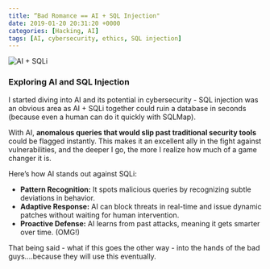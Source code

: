 ```yaml
---
title: “Bad Romance == AI + SQL Injection"
date: 2019-01-20 20:31:20 +0000
categories: [Hacking, AI]
tags: [AI, cybersecurity, ethics, SQL injection]
---
```

![AI + SQLi](https://pippavonberg.github.io/assets/images/threats-ai-stop.jpg)  

### **Exploring AI and SQL Injection**  

I started diving into AI and its potential in cybersecurity - SQL injection was an obvious area as AI + SQLi together could ruin a database in seconds (because even a human can do it quickly with SQLMap).

With AI, **anomalous queries that would slip past traditional security tools** could be flagged instantly. This makes it an excellent ally in the fight against vulnerabilities, and the deeper I go, the more I realize how much of a game changer it is.  

Here’s how AI stands out against SQLi:  
- **Pattern Recognition:** It spots malicious queries by recognizing subtle deviations in behavior.  
- **Adaptive Response:** AI can block threats in real-time and issue dynamic patches without waiting for human intervention.  
- **Proactive Defense:** AI learns from past attacks, meaning it gets smarter over time. (OMG!)

That being said - what if this goes the other way - into the hands of the bad guys....because they will use this eventually. 
